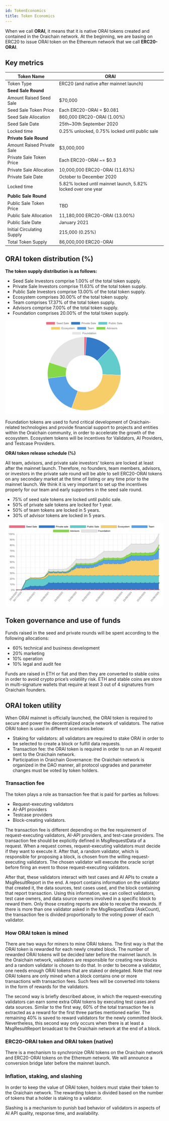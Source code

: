 ```yaml
---
id: TokenEconomics
title: Token Economics
---
```


When we call **ORAI**, it means that it is native ORAI tokens created and contained in the Oraichain network. At the beginning, we are basing on ERC20 to issue ORAI token on the Ethereum network that we call **ERC20-ORAI**.

## Key metrics
| Token Name                 | ORAI                          |
|----------------------------|-------------------------------|
| Token Type                 | ERC20 (and native after mainnet launch)                      |
|**Seed Sale Round**||
| Amount Raised Seed Sale    | $70,000                       |
| Seed Sale Token Price      | Each ERC20-ORAI = $0.081       |
| Seed Sale Allocation       | 860,000 ERC20-ORAI (1.00%)           |
| Seed Sale Date             | 25th~30th September 2020      |
| Locked time                | 0.25% unlocked, 0.75% locked until public sale      |
|**Private Sale Round**||
| Amount Raised Private Sale | $3,000,000                    |
| Private Sale Token Price   | Each ERC20-ORAI ~= $0.3         |
| Private Sale Allocation    | 10,000,000 ERC20-ORAI (11.63%)  |
| Private Sale Date          | October to December 2020     |
| Locked time                | 5.82% locked until mainnet launch, 5.82% locked over one year      |
|**Public Sale Round**||
| Public Sale Token Price       | TBD                           |
| Public Sale Allocation | 11,180,000 ERC20-ORAI (13.00%)         |
| Public Sale Date        | January 2021             |
| Initial Circulating Supply | 215,000 (0.25%)           |
| Total Token Supply         | 86,000,000 ERC20-ORAI               |

## ORAI token distribution (%)
**The token supply distribution is as follows:**
- Seed Sale Investors comprise 1.00% of the total token supply.
- Private Sale Investors comprise 11.63% of the total token supply.
- Public Sale Investors comprise 13.00% of the total token supply.
- Ecosystem comprises 30.00% of the total token supply.
- Team comprises 17.37% of the total token supply.
- Advisors comprise 7.00% of the total token supply.
- Foundation comprises 20.00% of the total token supply.

![Token allocation](./../static/img/token-allocation.png)

Foundation tokens are used to fund critical development of Oraichain-related technologies and provide financial support to projects and entities within the Oraichain community, in order to accelerate the growth of the ecosystem.
Ecosystem tokens will be incentives for Validators, AI Providers, and Testcase Providers.

**ORAI token release schedule (%)**

All team, advisors, and private sale investors' tokens are locked at least after the mainnet launch.
Therefore, no founders, team members, advisors, or investors in the private sale round will be able to sell ERC20-ORAI tokens on any secondary market at the time of listing or any time prior to the mainnet launch.
We think it is very important to set up the incentives properly for our team and early supporters in the seed sale round.
- 75% of seed sale tokens are locked until public sale.
- 50% of private sale tokens are locked for 1 year.
- 50% of team tokens are locked in 5 years.
- 30% of advisor tokens are locked in 5 years.

![Token Release Schedule](./../static/img/token-release-schedule.png)

## Token governance and use of funds
Funds raised in the seed and private rounds will be spent according to the following allocations:
- 60% technical and business development
- 20% marketing
- 10% operation
- 10% legal and audit fee

Funds are raised in ETH or fiat and then they are converted to stable coins in order to avoid crypto price’s volatility risk. ETH and stable coins are store in multi-signature wallets that require at least 3 out of 4 signatures from Oraichain founders.

## ORAI token utility
When ORAI mainnet is officially launched, the ORAI token is required to secure and power the decentralized oracle network of validators. The native ORAI token is used in different scenarios below:
- Staking for validators: all validators are required to stake ORAI in order to be selected to create a block or fulfill data requests.
- Transaction fee: the ORAI token is required in order to run an AI request sent to the Oraichain network.
- Participation in Oraichain Governance: the Oraichain network is organized in the DAO manner, all protocol upgrades and parameter changes must be voted by token holders.

### Transaction fee
The token plays a role as transaction fee that is paid for parties as follows:
- Request-executing validators
- AI-API providers
- Testcase providers
- Block-creating validators.

The transaction fee is different depending on the fee requirement of request-executing validators, AI-API providers, and test-case providers. The transaction fee should be explicitly defined in MsgRequestData of a request. When a request comes, request-executing validators must decide if they want to execute it. After that, a random validator, which is responsible for proposing a block, is chosen from the willing request-executing validators. The chosen validator will execute the oracle script before firing an event to those request-executing validators.

After that, these validators interact with test cases and AI APIs to create a MsgResultReport in the end. A report contains information on the validator that created it, the data sources, test cases used, and the block containing that report transaction. Using this information, we can collect validators, test case owners, and data source owners involved in a specific block to reward them. Only those creating reports are able to receive the rewards. If there is more than one validator asked in the MsgRequestData (AskCount), the transaction fee is divided proportionally to the voting power of each validator.

### How ORAI token is mined
There are two ways for miners to mine ORAI tokens. The first way is that the ORAI token is rewarded for each newly created block. The number of rewarded ORAI tokens will be decided later before the mainnet launch. In the Oraichain network, validators are responsible for creating new blocks and a random validator is chosen to do that. In order to become a validator, one needs enough ORAI tokens that are staked or delegated. Note that new ORAI tokens are only mined when a block contains one or more transactions with transaction fees. Such fees will be converted into tokens in the form of rewards for the validators.

The second way is briefly described above, in which the request-executing validators can earn some extra ORAI tokens by executing test cases and data sources. Similar to the first way, 60% of the total transaction fee is extracted as a reward for the first three parties mentioned earlier. The remaining 40% is saved to reward validators for the newly committed block. Nevertheless, this second way only occurs when there is at least a MsgResultReport broadcast to the Oraichain network at the end of a block.

### ERC20-ORAI token and ORAI token (native)
There is a mechanism to synchronize ORAI tokens on the Oraichain network and ERC20-ORAI tokens on the Ethereum network. We will announce a conversion bridge later before the mainnet launch.

### Inflation, staking, and slashing
In order to keep the value of ORAI token, holders must stake their token to the Oraichain network. The rewarding token is divided based on the number of tokens that a holder is staking to a validator.

Slashing is a mechanism to punish bad behavior of validators in aspects of AI API quality, response time, and availability.
